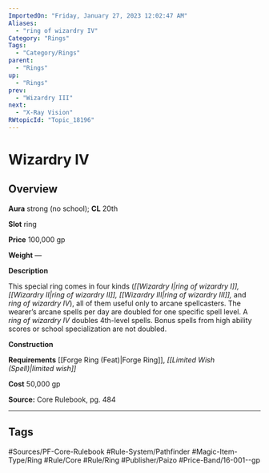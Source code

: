 ```yaml
---
ImportedOn: "Friday, January 27, 2023 12:02:47 AM"
Aliases:
  - "ring of wizardry IV"
Category: "Rings"
Tags:
  - "Category/Rings"
parent:
  - "Rings"
up:
  - "Rings"
prev:
  - "Wizardry III"
next:
  - "X-Ray Vision"
RWtopicId: "Topic_18196"
---
```

# Wizardry IV
## Overview
**Aura** strong (no school); **CL** 20th

**Slot** ring

**Price** 100,000 gp

**Weight** —

**Description**

This special ring comes in four kinds (*[[Wizardry I|ring of wizardry I]], [[Wizardry II|ring of wizardry II]], [[Wizardry III|ring of wizardry III]],* and *ring of wizardry IV*), all of them useful only to arcane spellcasters. The wearer’s arcane spells per day are doubled for one specific spell level. A *ring of wizardry IV* doubles 4th-level spells. Bonus spells from high ability scores or school specialization are not doubled.

**Construction**

**Requirements** [[Forge Ring (Feat)|Forge Ring]], *[[Limited Wish (Spell)|limited wish]]*

**Cost** 50,000 gp

**Source:** Core Rulebook, pg. 484


---
## Tags
#Sources/PF-Core-Rulebook #Rule-System/Pathfinder #Magic-Item-Type/Ring #Rule/Core #Rule/Ring #Publisher/Paizo #Price-Band/16-001--gp

